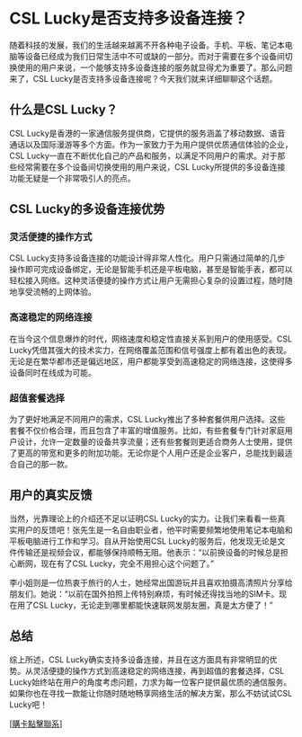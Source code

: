# CSL Lucky是否支持多设备连接？

随着科技的发展，我们的生活越来越离不开各种电子设备。手机、平板、笔记本电脑等设备已经成为我们日常生活中不可或缺的一部分。而对于需要在多个设备间切换使用的用户来说，一个能够支持多设备连接的服务就显得尤为重要了。那么问题来了，CSL Lucky是否支持多设备连接呢？今天我们就来详细聊聊这个话题。

## 什么是CSL Lucky？

CSL Lucky是香港的一家通信服务提供商，它提供的服务涵盖了移动数据、语音通话以及国际漫游等多个方面。作为一家致力于为用户提供优质通信体验的企业，CSL Lucky一直在不断优化自己的产品和服务，以满足不同用户的需求。对于那些经常需要在多个设备间切换使用的用户来说，CSL Lucky所提供的多设备连接功能无疑是一个非常吸引人的亮点。

## CSL Lucky的多设备连接优势

### 灵活便捷的操作方式

CSL Lucky支持多设备连接的功能设计得非常人性化。用户只需通过简单的几步操作即可完成设备绑定，无论是智能手机还是平板电脑，甚至是智能手表，都可以轻松接入网络。这种灵活便捷的操作方式让用户无需担心复杂的设置过程，随时随地享受流畅的上网体验。

### 高速稳定的网络连接

在当今这个信息爆炸的时代，网络速度和稳定性直接关系到用户的使用感受。CSL Lucky凭借其强大的技术实力，在网络覆盖范围和信号强度上都有着出色的表现。无论是在繁华都市还是偏远地区，用户都能享受到高速稳定的网络连接，这使得多设备同时在线成为可能。

### 超值套餐选择

为了更好地满足不同用户的需求，CSL Lucky推出了多种套餐供用户选择。这些套餐不仅价格合理，而且包含了丰富的增值服务。比如，有些套餐专门针对家庭用户设计，允许一定数量的设备共享流量；还有些套餐则更适合商务人士使用，提供了更高的带宽和更多的附加功能。无论你是个人用户还是企业客户，总能找到最适合自己的那一款。

## 用户的真实反馈

当然，光靠理论上的介绍还不足以证明CSL Lucky的实力。让我们来看看一些真实用户的反馈吧！张先生是一名自由职业者，他平时需要频繁地使用笔记本电脑和平板电脑进行工作和学习。自从开始使用CSL Lucky的服务后，他发现无论是文件传输还是视频会议，都能够保持顺畅无阻。他表示：“以前换设备的时候总是担心断网，现在有了CSL Lucky，完全不用担心这个问题了。”

李小姐则是一位热衷于旅行的人士，她经常出国游玩并且喜欢拍摄高清照片分享给朋友们。她说：“以前在国外拍照上传特别麻烦，有时候还得找当地的SIM卡。现在用了CSL Lucky，无论走到哪里都能快速联网发朋友圈，真是太方便了！”

## 总结

综上所述，CSL Lucky确实支持多设备连接，并且在这方面具有非常明显的优势。从灵活便捷的操作方式到高速稳定的网络连接，再到超值的套餐选择，CSL Lucky始终站在用户的角度考虑问题，力求为每一位客户提供最优质的通信服务。如果你也在寻找一款能让你随时随地畅享网络生活的解决方案，那么不妨试试CSL Lucky吧！

[[購卡點擊聯系](https://t.me/s/esim1088)]